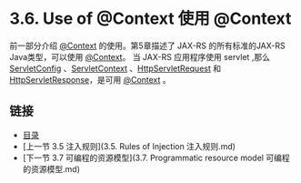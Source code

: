 3.6. Use of @Context 使用 @Context
========================

前一部分介绍 [@Context](http://jax-rs-spec.java.net/nonav/$%7Bjaxrs.api.version%7D/apidocs/javax/ws/rs/core/Context.html) 的使用。第5章描述了 JAX-RS 的所有标准的JAX-RS Java类型，可以使用 [@Context](http://jax-rs-spec.java.net/nonav/$%7Bjaxrs.api.version%7D/apidocs/javax/ws/rs/core/Context.html)。
当 JAX-RS 应用程序使用 servlet ,那么 [ServletConfig](http://docs.oracle.com/javaee/5/api/javax/servlet/ServletConfig.html) 、[ServletContext](http://docs.oracle.com/javaee/5/api/javax/servlet/ServletContext.html) 、[HttpServletRequest](http://docs.oracle.com/javaee/5/api/javax/servlet/http/HttpServletRequest.html) 和 [HttpServletResponse](http://docs.oracle.com/javaee/5/api/javax/servlet/http/HttpServletResponse.html)，是可用 [@Context](http://jax-rs-spec.java.net/nonav/$%7Bjaxrs.api.version%7D/apidocs/javax/ws/rs/core/Context.html) 。

## 链接
* [目录](../目录.md)
* [上一节 3.5 注入规则](3.5. Rules of Injection 注入规则.md)
* [下一节 3.7 可编程的资源模型](3.7. Programmatic resource model 可编程的资源模型.md)